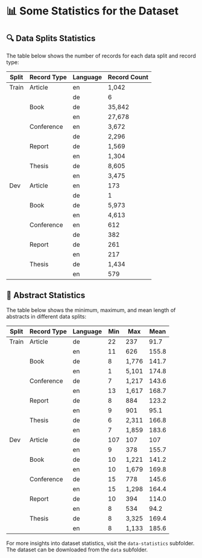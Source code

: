 # 📊 Some Statistics for the Dataset

## 🔍 Data Splits Statistics

The table below shows the number of records for each data split and record type:

| Split  | Record Type | Language | Record Count |
|--------|-------------|----------|--------------|
| Train  | Article     | en       | 1,042        |
|        |             | de       | 6            |
|        | Book        | de       | 35,842       |
|        |             | en       | 27,678       |
|        | Conference  | en       | 3,672        |
|        |             | de       | 2,296        |
|        | Report      | de       | 1,569        |
|        |             | en       | 1,304        |
|        | Thesis      | de       | 8,605        |
|        |             | en       | 3,475        |
| Dev    | Article     | en       | 173          |
|        |             | de       | 1            |
|        | Book        | de       | 5,973        |
|        |             | en       | 4,613        |
|        | Conference  | en       | 612          |
|        |             | de       | 382          |
|        | Report      | de       | 261          |
|        |             | en       | 217          |
|        | Thesis      | de       | 1,434        |
|        |             | en       | 579          |


## 📝 Abstract Statistics

The table below shows the minimum, maximum, and mean length of abstracts in different data splits:

| Split  | Record Type | Language | Min | Max  | Mean  |
|--------|-------------|----------|-----|------|-------|
| Train  | Article     | de       | 22  | 237  | 91.7  |
|        |             | en       | 11  | 626  | 155.8 |
|        | Book        | de       | 8   | 1,776| 141.7 |
|        |             | en       | 1   | 5,101| 174.8 |
|        | Conference  | de       | 7   | 1,217| 143.6 |
|        |             | en       | 13  | 1,617| 168.7 |
|        | Report      | de       | 8   | 884  | 123.2 |
|        |             | en       | 9   | 901  | 95.1  |
|        | Thesis      | de       | 6   | 2,311| 166.8 |
|        |             | en       | 7   | 1,859| 183.6 |
| Dev    | Article     | de       | 107 | 107  | 107   |
|        |             | en       | 9   | 378  | 155.7 |
|        | Book        | de       | 10  | 1,221| 141.2 |
|        |             | en       | 10  | 1,679| 169.8 |
|        | Conference  | de       | 15  | 778  | 145.6 |
|        |             | en       | 15  | 1,298| 164.4 |
|        | Report      | de       | 10  | 394  | 114.0 |
|        |             | en       | 8   | 534  | 94.2  |
|        | Thesis      | de       | 8   | 3,325| 169.4 |
|        |             | en       | 8   | 1,133| 185.6 |

For more insights into dataset statistics, visit the `data-statistics` subfolder. The dataset can be downloaded from the `data` subfolder.
